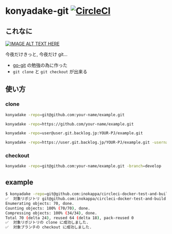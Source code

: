 # konyadake-git [![CircleCI](https://circleci.com/gh/inokappa/konyadake-git.svg?style=svg)](https://circleci.com/gh/inokappa/konyadake-git)

## これなに

[![IMAGE ALT TEXT HERE](https://img.youtube.com/vi/vhWaC9i7Eko/0.jpg)](https://www.youtube.com/watch?v=vhWaC9i7Eko)

今夜だけきっと, 今夜だけ git...

* [go-git](https://github.com/src-d/go-git) の勉強の為に作った
* `git clone` と `git checkout` が出来る

## 使い方

### clone

```sh
konyadake -repo=git@github.com:your-name/example.git
```

```sh
konyadake -repo=https://github.com/your-name/example.git
```

```sh
konyadake -repo=user@user.git.backlog.jp:YOUR-PJ/example.git
```

```sh
konyadake -repo=https://user.git.backlog.jp/YOUR-PJ/example.git -username=username
```

### checkout

```sh
konyadake -repo=git@github.com:your-name/example.git -branch=develop
```

## example

```sh
$ konyadake -repo=git@github.com:inokappa/circleci-docker-test-and-build.git -branch=develop
✅  対象リポジトリ git@github.com:inokappa/circleci-docker-test-and-build.git を circleci-docker-test-and-build に clone します.
Enumerating objects: 70, done.
Counting objects: 100% (70/70), done.
Compressing objects: 100% (34/34), done.
Total 70 (delta 24), reused 64 (delta 18), pack-reused 0
✅  対象リポジトリの clone に成功しました.
✅  対象ブランチの checkout に成功しました.
```
